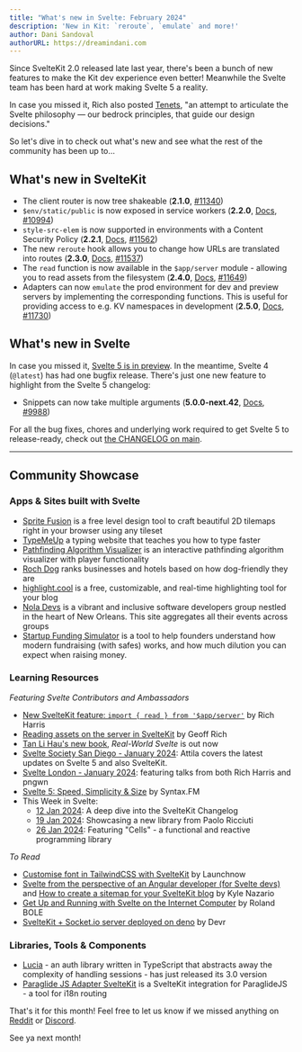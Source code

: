 ```yaml
---
title: "What's new in Svelte: February 2024"
description: 'New in Kit: `reroute`, `emulate` and more!'
author: Dani Sandoval
authorURL: https://dreamindani.com
---
```


Since SvelteKit 2.0 released late last year, there's been a bunch of new features to make the Kit dev experience even better! Meanwhile the Svelte team has been hard at work making Svelte 5 a reality.

In case you missed it, Rich also posted [Tenets](https://github.com/sveltejs/svelte/discussions/10085#discussion-6029409), "an attempt to articulate the Svelte philosophy — our bedrock principles, that guide our design decisions."

So let's dive in to check out what's new and see what the rest of the community has been up to...

## What's new in SvelteKit

- The client router is now tree shakeable (**2.1.0**, [#11340](https://github.com/sveltejs/kit/pull/11340))
- `$env/static/public` is now exposed in service workers (**2.2.0**, [Docs](/docs/kit/$env-static-public), [#10994](https://github.com/sveltejs/kit/pull/10994))
- `style-src-elem` is now supported in environments with a Content Security Policy (**2.2.1**, [Docs](/docs/kit/@sveltejs-kit#CspDirectives), [#11562](https://github.com/sveltejs/kit/pull/11562))
- The new `reroute` hook allows you to change how URLs are translated into routes (**2.3.0**, [Docs](/docs/kit/hooks#Universal-hooks-reroute), [#11537](https://github.com/sveltejs/kit/pull/11537))
- The `read` function is now available in the `$app/server` module - allowing you to read assets from the filesystem (**2.4.0**, [Docs](/docs/kit/$app-server#read), [#11649](https://github.com/sveltejs/kit/pull/11649))
- Adapters can now `emulate` the prod environment for dev and preview servers by implementing the corresponding functions. This is useful for providing access to e.g. KV namespaces in development (**2.5.0**, [Docs](/docs/kit/writing-adapters), [#11730](https://github.com/sveltejs/kit/pull/11730))

## What's new in Svelte

In case you missed it, [Svelte 5 is in preview](https://svelte-5-preview.vercel.app/docs/introduction). In the meantime, Svelte 4 (`@latest`) has had one bugfix release. There's just one new feature to highlight from the Svelte 5 changelog:

- Snippets can now take multiple arguments (**5.0.0-next.42**, [Docs](https://svelte-5-preview.vercel.app/docs/snippets), [#9988](https://github.com/sveltejs/svelte/pull/9988))

For all the bug fixes, chores and underlying work required to get Svelte 5 to release-ready, check out [the CHANGELOG on main](https://github.com/sveltejs/svelte/blob/main/packages/svelte/CHANGELOG.md).

---

## Community Showcase

### Apps & Sites built with Svelte

- [Sprite Fusion](https://www.spritefusion.com/) is a free level design tool to craft beautiful 2D tilemaps right in your browser using any tileset
- [TypeMeUp](https://github.com/bskdany/typemeup) a typing website that teaches you how to type faster
- [Pathfinding Algorithm Visualizer](https://github.com/baterson/pathfinding-visualizer) is an interactive pathfinding algorithm visualizer with player functionality
- [Roch Dog](https://rochdog.com/en) ranks businesses and hotels based on how dog-friendly they are
- [highlight.cool](https://highlight.cool/) is a free, customizable, and real-time highlighting tool for your blog
- [Nola Devs](https://www.noladevs.org/) is a vibrant and inclusive software developers group nestled in the heart of New Orleans. This site aggregates all their events across groups
- [Startup Funding Simulator](https://www.fundingsimulator.com/) is a tool to help founders understand how modern fundraising (with safes) works, and how much dilution you can expect when raising money.

### Learning Resources

_Featuring Svelte Contributors and Ambassadors_

- [New SvelteKit feature: `import { read } from '$app/server'`](https://www.youtube.com/watch?v=m4G-6dyF1MU) by Rich Harris
- [Reading assets on the server in SvelteKit](https://geoffrich.net/posts/sveltekit-read/) by Geoff Rich
- [Tan Li Hau's new book](https://packt.link/Z4hXD), _Real-World Svelte_ is out now
- [Svelte Society San Diego - January 2024](https://www.youtube.com/watch?v=oH7XFAKh6W8): Attila covers the latest updates on Svelte 5 and also SvelteKit.
- [Svelte London - January 2024](https://www.youtube.com/watch?v=eswNQiq4T2w): featuring talks from both Rich Harris and pngwn
- [Svelte 5: Speed, Simplicity & Size](https://syntax.fm/show/723/svelte-5-speed-simplicity-and-size) by Syntax.FM
- This Week in Svelte:
  - [12 Jan 2024](https://www.youtube.com/watch?v=86NNiIG_ncU): A deep dive into the SvelteKit Changelog
  - [19 Jan 2024](https://www.youtube.com/watch?v=AWL_xCPT-5Q): Showcasing a new library from Paolo Ricciuti
  - [26 Jan 2024](https://www.youtube.com/watch?v=_SraKYKkQAc): Featuring "Cells" - a functional and reactive programming library

_To Read_

- [Customise font in TailwindCSS with SvelteKit](https://www.launchnow.pro/blog/customise-font-tailwindcss-sveltekit) by Launchnow
- [Svelte from the perspective of an Angular developer (for Svelte devs)](https://kylenazario.com/blog/svelte-from-angular-perspective-for-svelte) and [How to create a sitemap for your SvelteKit blog](https://kylenazario.com/blog/sveltekit-blog-sitemap) by Kyle Nazario
- [Get Up and Running with Svelte on the Internet Computer](https://blog.icacademy.at/blog/svelte-ic-starter) by Roland BOLE
- [SvelteKit + Socket.io server deployed on deno](https://devr.me/socket-io-deno) by Devr

### Libraries, Tools & Components

- [Lucia](https://github.com/lucia-auth/lucia/discussions/1361) - an auth library written in TypeScript that abstracts away the complexity of handling sessions - has just released its 3.0 version
- [Paraglide JS Adapter SvelteKit](https://inlang.com/m/dxnzrydw/library-inlang-paraglideJsAdapterSvelteKit) is a SvelteKit integration for ParaglideJS - a tool for i18n routing

That's it for this month! Feel free to let us know if we missed anything on [Reddit](https://www.reddit.com/r/sveltejs/) or [Discord](https://discord.gg/svelte).

See ya next month!
